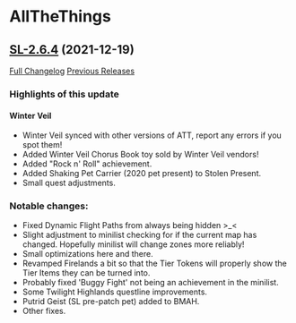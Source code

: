 # AllTheThings

## [SL-2.6.4](https://github.com/DFortun81/AllTheThings/tree/SL-2.6.4) (2021-12-19)
[Full Changelog](https://github.com/DFortun81/AllTheThings/compare/SL-2.6.3...SL-2.6.4) [Previous Releases](https://github.com/DFortun81/AllTheThings/releases)


### Highlights of this update

#### Winter Veil

- Winter Veil synced with other versions of ATT, report any errors if you spot them!
- Added Winter Veil Chorus Book toy sold by Winter Veil vendors!
- Added "Rock n' Roll" achievement.
- Added Shaking Pet Carrier (2020 pet present) to Stolen Present.
- Small quest adjustments.

### Notable changes:

- Fixed Dynamic Flight Paths from always being hidden >_<
- Slight adjustment to minilist checking for if the current map has changed. Hopefully minilist will change zones more reliably!
- Small optimizations here and there.
- Revamped Firelands a bit so that the Tier Tokens will properly show the Tier Items they can be turned into.
- Probably fixed 'Buggy Fight' not being an achievement in the minilist.
- Some Twilight Highlands questline improvements.
- Putrid Geist (SL pre-patch pet) added to BMAH.
- Other fixes.
